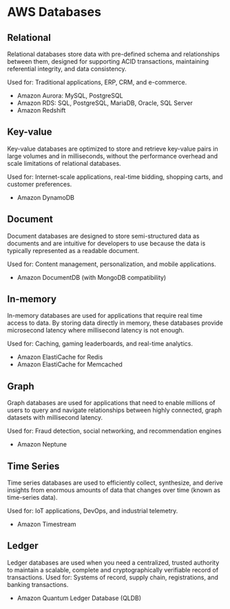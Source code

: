 # AWS Databases

## Relational
Relational databases store data with pre-defined schema and relationships between them, designed for supporting ACID transactions, maintaining referential integrity, and data consistency.

Used for: Traditional applications, ERP, CRM, and e-commerce.

- Amazon Aurora: MySQL, PostgreSQL
- Amazon RDS: SQL, PostgreSQL, MariaDB, Oracle, SQL Server
- Amazon Redshift

## Key-value

Key-value databases are optimized to store and retrieve key-value pairs in large volumes and in milliseconds, without the performance overhead and scale limitations of relational databases.

Used for: Internet-scale applications, real-time bidding, shopping carts, and customer preferences.

- Amazon DynamoDB

## Document

Document databases are designed to store semi-structured data as documents and are intuitive for developers to use because the data is typically represented as a readable document.

Used for: Content management, personalization, and mobile applications.

- Amazon DocumentDB (with MongoDB compatibility)

## In-memory

In-memory databases are used for applications that require real time access to data. By storing data directly in memory, these databases provide microsecond latency where millisecond latency is not enough. 

Used for: Caching, gaming leaderboards, and real-time analytics.

- Amazon ElastiCache for Redis
- Amazon ElastiCache for Memcached

## Graph

Graph databases are used for applications that need to enable millions of users to query and navigate relationships between highly connected, graph datasets with millisecond latency.

Used for: Fraud detection, social networking, and recommendation engines

- Amazon Neptune

## Time Series

Time series databases are used to efficiently collect, synthesize, and derive insights from enormous amounts of data that changes over time (known as time-series data).

Used for: IoT applications, DevOps, and industrial telemetry.

- Amazon Timestream

## Ledger

Ledger databases are used when you need a centralized, trusted authority to maintain a scalable, complete and cryptographically verifiable record of transactions.
Used for: Systems of record, supply chain, registrations, and banking transactions.

- Amazon Quantum Ledger Database (QLDB)
